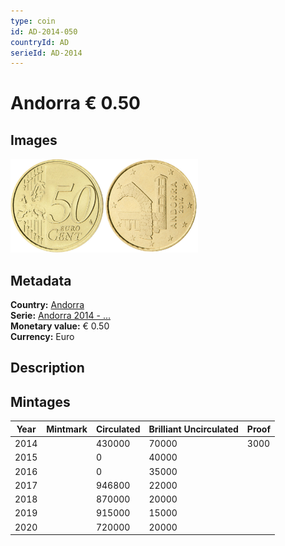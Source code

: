 ```yaml
---
type: coin
id: AD-2014-050
countryId: AD
serieId: AD-2014
---
```


# Andorra € 0.50

## Images

<img src="../../../Images/common-2007-050.png" height="150" alt="Front image"><img src="Images/andorra-2014-050.png" height="150" alt="Back image">

## Metadata

**Country:** [Andorra](../index.md)\
**Serie:** [Andorra 2014 - ...](index.md)\
**Monetary value:** € 0.50\
**Currency:** Euro

## Description


## Mintages

| Year | Mintmark | Circulated | Brilliant Uncirculated | Proof |
| ---- | -------- | ---------- | ---------------------- | ----- |
| 2014 |  | 430000| 70000 | 3000 |
| 2015 |  | 0| 40000 |  |
| 2016 |  | 0| 35000 |  |
| 2017 |  | 946800| 22000 |  |
| 2018 |  | 870000| 20000 |  |
| 2019 |  | 915000| 15000 |  |
| 2020 |  | 720000| 20000 |  |
